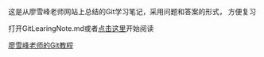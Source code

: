 这是从廖雪峰老师网站上总结的Git学习笔记，采用问题和答案的形式， 方便复习

打开GitLearingNote.md或者[点击这里](.\GitLearningNote.md)开始阅读

[廖雪峰老师的Git教程](http://t.cn/zQ6LFwE)